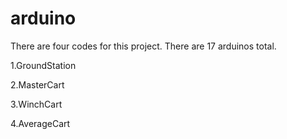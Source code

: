 # arduino
There are four codes for this project. There are 17 arduinos total.

1.GroundStation

2.MasterCart

3.WinchCart

4.AverageCart
